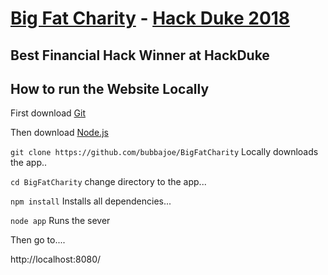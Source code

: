 # [Big Fat Charity](https://devpost.com/software/big-fat-charity) - [Hack Duke 2018](https://hackduke-2018.devpost.com/)

## Best Financial Hack Winner at HackDuke

## How to run the Website Locally

First download [Git](https://git-scm.com/downloads)

Then download [Node.js](https://nodejs.org/en/download/)

```git clone https://github.com/bubbajoe/BigFatCharity```
Locally downloads the app..

 ```cd BigFatCharity```
 change directory to the app...

```npm install```
Installs all dependencies...

```node app```
Runs the sever

Then go to....

http://localhost:8080/
